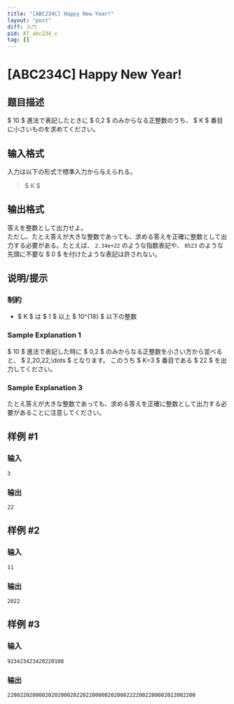 ```yaml
---
title: "[ABC234C] Happy New Year!"
layout: "post"
diff: 入门
pid: AT_abc234_c
tag: []
---
```


# [ABC234C] Happy New Year!

## 题目描述

[problemUrl]: https://atcoder.jp/contests/abc234/tasks/abc234_c

$ 10 $ 進法で表記したときに $ 0,2 $ のみからなる正整数のうち、 $ K $ 番目に小さいものを求めてください。

## 输入格式

入力は以下の形式で標準入力から与えられる。

> $ K $

## 输出格式

答えを整数として出力せよ。  
 ただし、たとえ答えが大きな整数であっても、求める答えを正確に整数として出力する必要がある。たとえば、 `2.34e+22` のような指数表記や、 `0523` のような先頭に不要な $ 0 $ を付けたような表記は許されない。

## 说明/提示

### 制約

- $ K $ は $ 1 $ 以上 $ 10^{18} $ 以下の整数

### Sample Explanation 1

$ 10 $ 進法で表記した時に $ 0,2 $ のみからなる正整数を小さい方から並べると、 $ 2,20,22,\dots $ となります。 このうち $ K=3 $ 番目である $ 22 $ を出力してください。

### Sample Explanation 3

たとえ答えが大きな整数であっても、求める答えを正確に整数として出力する必要があることに注意してください。

## 样例 #1

### 输入

```
3
```

### 输出

```
22
```

## 样例 #2

### 输入

```
11
```

### 输出

```
2022
```

## 样例 #3

### 输入

```
923423423420220108
```

### 输出

```
220022020000202020002022022000002020002222002200002022002200
```

